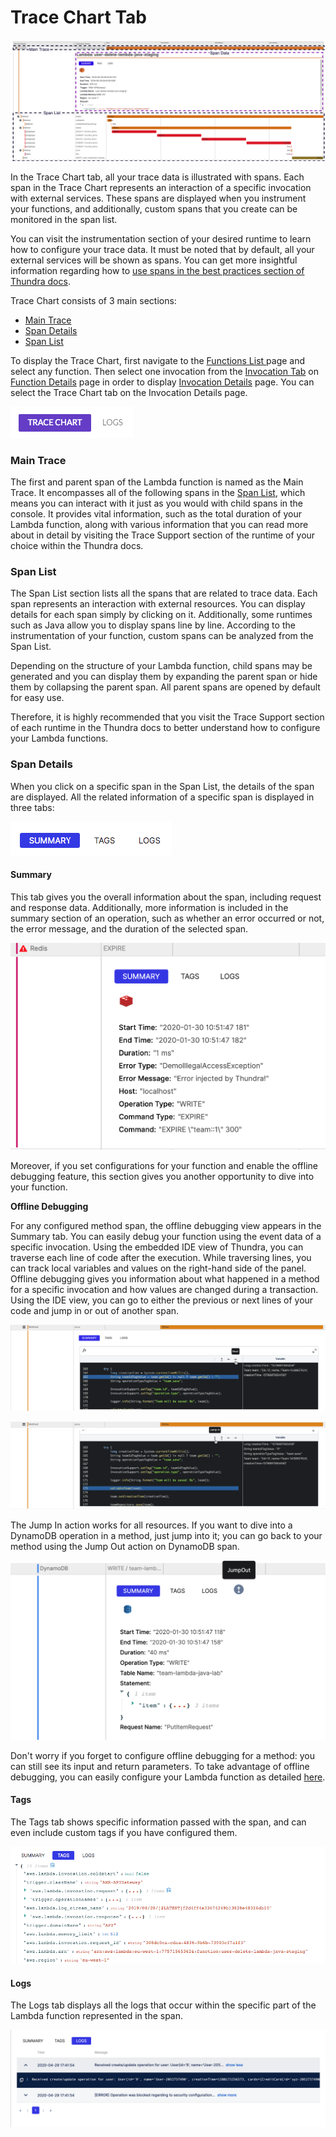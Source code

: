 # Trace Chart Tab

![Trace Chart Breakdown](<../../.gitbook/assets/trace chart.png>)

In the Trace Chart tab, all your trace data is illustrated with spans. Each span in the Trace Chart represents an interaction of a specific invocation with external services. These spans are displayed when you instrument your functions, and additionally, custom spans that you create can be monitored in the span list.

You can visit the instrumentation section of your desired runtime to learn how to configure your trace data. It must be noted that by default, all your external services will be shown as spans. You can get more insightful information regarding how to [use spans in the best practices section of Thundra docs](doc:doc:best-practices-instrumentation).

Trace Chart consists of 3 main sections:

* [Main Trace](trace-chart-tab.md#main-trace)
* [Span Details](trace-chart-tab.md#span-details)
* [Span List](trace-chart-tab.md#span-list)

To display the Trace Chart, first navigate to the [Functions List ](../functions-list-page/)page and select any function. Then select one invocation from the [Invocation Tab](../function-details-page/invocation-tab.md) on [Function Details](../function-details-page/) page in order to display [Invocation Details](./) page. You can select the Trace Chart tab on the Invocation Details page.

![Trace Chart Tab Selected](<../../.gitbook/assets/image (182).png>)

### Main Trace

The first and parent span of the Lambda function is named as the Main Trace. It encompasses all of the following spans in the [Span List](https://docs.thundra.io/docs/trace-chart-tab#section-span-list), which means you can interact with it just as you would with child spans in the console. It provides vital information, such as the total duration of your Lambda function, along with various information that you can read more about in detail by visiting the Trace Support section of the runtime of your choice within the Thundra docs.

### Span List

The Span List section lists all the spans that are related to trace data. Each span represents an interaction with external resources. You can display details for each span simply by clicking on it. Additionally, some runtimes such as Java allow you to display spans line by line. According to the instrumentation of your function, custom spans can be analyzed from the Span List.

Depending on the structure of your Lambda function, child spans may be generated and you can display them by expanding the parent span or hide them by collapsing the parent span. All parent spans are opened by default for easy use.

Therefore, it is highly recommended that you visit the Trace Support section of each runtime in the Thundra docs to better understand how to configure your Lambda functions.

### Span Details

When you click on a specific span in the Span List, the details of the span are displayed. All the related information of a specific span is displayed in three tabs:

![](<../../.gitbook/assets/image (135).png>)

#### Summary

This tab gives you the overall information about the span, including request and response data. Additionally, more information is included in the summary section of an operation, such as whether an error occurred or not, the error message, and the duration of the selected span.&#x20;

![](<../../.gitbook/assets/image (273).png>)

Moreover, if you set configurations for your function and enable the offline debugging feature, this section gives you another opportunity to dive into your function.

**Offline Debugging**

For any configured method span, the offline debugging view appears in the Summary tab. You can easily debug your function using the event data of a specific invocation. Using the embedded IDE view of Thundra, you can traverse each line of code after the execution. While traversing lines, you can track local variables and values on the right-hand side of the panel. Offline debugging gives you information about what happened in a method for a specific invocation and how values are changed during a transaction. Using the IDE view, you can go to either the previous or next lines of your code and jump in or out of another span.

![Next](../../.gitbook/assets/1.png)

![Jump In Method](../../.gitbook/assets/3.1.png)

The Jump In action works for all resources. If you want to dive into a DynamoDB operation in a method, just jump into it; you can go back to your method using the Jump Out action on DynamoDB span.

![Jump out from resource](<../../.gitbook/assets/image (181).png>)

Don't worry if you forget to configure offline debugging for a method: you can still see its input and return parameters. To take advantage of offline debugging, you can easily configure your Lambda function as detailed [here](../../debugging/offline-debugging.md).

#### Tags

The Tags tab shows specific information passed with the span, and can even include custom tags if you have configured them.

![Span Details - Tags Tab](<../../.gitbook/assets/image (269).png>)

#### Logs

The Logs tab displays all the logs that occur within the specific part of the Lambda function represented in the span.

![](<../../.gitbook/assets/image (29).png>)
